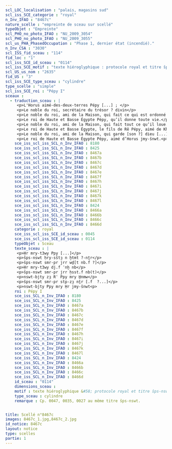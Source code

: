 ```yaml
---
scl_LOC_localisation : "palais, magasins sud"
scl_iss_SCE_categorie : "royal"
n_Inv_IFAO : "8467c"
nature_scelle : "empreinte de sceau sur scellé"
typeObjet : "Empreinte"
scl_PHO_no_photo_IFAO : "NU_2009_3054"
scl_PHO_no_photo_IFAO : "NU_2009_3055"
scl_us_PHA_PhasedOccupation : "Phase 1, dernier état (incendié)."
n_Inv_CSA : "3030"
scl_ISS_fid_sceau : "114"
fid_loc : "1"
scl_iss_SCE_id_sceau : "0114"
scl_iss_SCE_motif : "texte hiéroglyphique : protocole royal et titre šps-nswt."
scl_US_us_nom : "2635"
fid_US : "3"
scl_iss_SCE_type_sceau : "cylindre"
type_scelle : "simple"
scl_iss_SCE_roi : "Pépy I"
sceaux :
  - traduction_sceau : |
     <p>L'Horus aimé-des-deux-terres Pépy [...] ; </p>
     <p>Le noble du roi, secrétaire du trésor ? divin</p>
     <p>Le noble du roi, ami de la Maison, qui fait ce qui est ordonné [par son maître ?...]</p>
     <p>Le roi de Haute et Basse Égypte Pépy, qu’il donne toute vie.</p>
     <p>Le noble du roi, ami de la Maison, qui fait tout ce qu’il loue.</p>
     <p>Le roi de Haute et Basse Égypte, le fils de Rê Pépy, aimé de Khnoum.</p>
     <p>Le noble du roi, ami de la Maison, qui garde [son ?] dieu [...].</p>
     <p>Le roi de Haute et Basse Égypte Pépy, aimé d’Horus jmy-šnwt.<p>
    sce_iss_scl_iss_SCL_n_Inv_IFAO : 8180
    sce_iss_scl_iss_SCL_n_Inv_IFAO : 8425
    sce_iss_scl_iss_SCL_n_Inv_IFAO : 8467a
    sce_iss_scl_iss_SCL_n_Inv_IFAO : 8467b
    sce_iss_scl_iss_SCL_n_Inv_IFAO : 8467c
    sce_iss_scl_iss_SCL_n_Inv_IFAO : 8467d
    sce_iss_scl_iss_SCL_n_Inv_IFAO : 8467e
    sce_iss_scl_iss_SCL_n_Inv_IFAO : 8467f
    sce_iss_scl_iss_SCL_n_Inv_IFAO : 8467h
    sce_iss_scl_iss_SCL_n_Inv_IFAO : 8467i
    sce_iss_scl_iss_SCL_n_Inv_IFAO : 8467j
    sce_iss_scl_iss_SCL_n_Inv_IFAO : 8467k
    sce_iss_scl_iss_SCL_n_Inv_IFAO : 8467l
    sce_iss_scl_iss_SCL_n_Inv_IFAO : 8424
    sce_iss_scl_iss_SCL_n_Inv_IFAO : 8466a
    sce_iss_scl_iss_SCL_n_Inv_IFAO : 8466b
    sce_iss_scl_iss_SCL_n_Inv_IFAO : 8466c
    sce_iss_scl_iss_SCL_n_Inv_IFAO : 8466d
    categorie : royal
    sce_iss_scl_iss_SCE_id_sceau : 0045
    sce_iss_scl_iss_SCE_id_sceau : 0114
    typeObjet : Sceau
    texte_sceau : |
     <p>Ḥr mry-t3wy Ppy [...]</p>
     <p>šps-nswt ḥry-sštȝ n ḫtmt ?-nṯr</p>
     <p>šps-nswt smr-pr jrr wḏ[t nb.f ?]</p>
     <p>Ḥr mry-t3wy dj.f ʿnḫ nb</p>
     <p>šps-nswt smr-pr jrr ḥsst.f nb(t)</p>
     <p>nswt-bjty zȝ Rʿ Ppy mry H̱nmw</p>
     <p>šps-nswt smr-pr stp-zȝ nṯr [.f  ?...]</p>
     <p>nswt-bjty Ppy mry Ḥr jmy-šnwt<p>
    roi : Pépy I
    sce_iss_SCL_n_Inv_IFAO : 8180
    sce_iss_SCL_n_Inv_IFAO : 8425
    sce_iss_SCL_n_Inv_IFAO : 8467a
    sce_iss_SCL_n_Inv_IFAO : 8467b
    sce_iss_SCL_n_Inv_IFAO : 8467c
    sce_iss_SCL_n_Inv_IFAO : 8467d
    sce_iss_SCL_n_Inv_IFAO : 8467e
    sce_iss_SCL_n_Inv_IFAO : 8467f
    sce_iss_SCL_n_Inv_IFAO : 8467h
    sce_iss_SCL_n_Inv_IFAO : 8467i
    sce_iss_SCL_n_Inv_IFAO : 8467j
    sce_iss_SCL_n_Inv_IFAO : 8467k
    sce_iss_SCL_n_Inv_IFAO : 8467l
    sce_iss_SCL_n_Inv_IFAO : 8424
    sce_iss_SCL_n_Inv_IFAO : 8466a
    sce_iss_SCL_n_Inv_IFAO : 8466b
    sce_iss_SCL_n_Inv_IFAO : 8466c
    sce_iss_SCL_n_Inv_IFAO : 8466d
    id_sceau : "0114"
    dimensions_sceau : 
    motif : texte hiéroglyphique &#58; protocole royal et titre šps-nswt.
    type_sceau : cylindre
    remarque : Cp. 0047, 0035, 0027 au même titre šps-nswt.


title: Scellé n°8467c
images: 8467c_1.jpg,8467c_2.jpg
id_notice: 8467c
layout: notice
type: scelles
partie: 1
---
```

